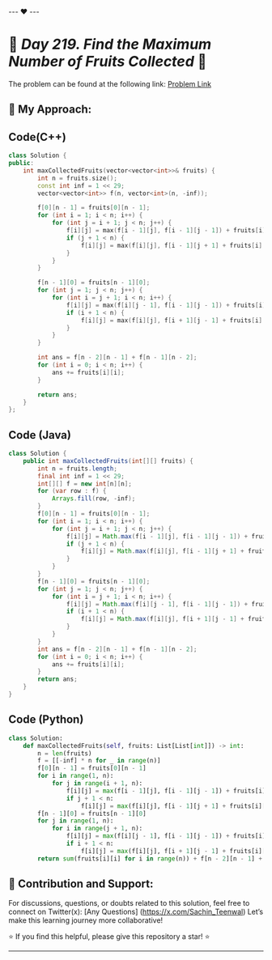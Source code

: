 --- ❤️ ---

# 🚀 _Day 219. Find the Maximum Number of Fruits Collected_ 🧠


The problem can be found at the following link: [Problem Link](https://leetcode.com/problems/find-the-maximum-number-of-fruits-collected/description/)

## 🎯 **My Approach:**


## Code(C++)
```cpp
class Solution {
public:
    int maxCollectedFruits(vector<vector<int>>& fruits) {
        int n = fruits.size();
        const int inf = 1 << 29;
        vector<vector<int>> f(n, vector<int>(n, -inf));

        f[0][n - 1] = fruits[0][n - 1];
        for (int i = 1; i < n; i++) {
            for (int j = i + 1; j < n; j++) {
                f[i][j] = max(f[i - 1][j], f[i - 1][j - 1]) + fruits[i][j];
                if (j + 1 < n) {
                    f[i][j] = max(f[i][j], f[i - 1][j + 1] + fruits[i][j]);
                }
            }
        }

        f[n - 1][0] = fruits[n - 1][0];
        for (int j = 1; j < n; j++) {
            for (int i = j + 1; i < n; i++) {
                f[i][j] = max(f[i][j - 1], f[i - 1][j - 1]) + fruits[i][j];
                if (i + 1 < n) {
                    f[i][j] = max(f[i][j], f[i + 1][j - 1] + fruits[i][j]);
                }
            }
        }

        int ans = f[n - 2][n - 1] + f[n - 1][n - 2];
        for (int i = 0; i < n; i++) {
            ans += fruits[i][i];
        }

        return ans;
    }
};
```

## Code (Java)

```java
class Solution {
    public int maxCollectedFruits(int[][] fruits) {
        int n = fruits.length;
        final int inf = 1 << 29;
        int[][] f = new int[n][n];
        for (var row : f) {
            Arrays.fill(row, -inf);
        }
        f[0][n - 1] = fruits[0][n - 1];
        for (int i = 1; i < n; i++) {
            for (int j = i + 1; j < n; j++) {
                f[i][j] = Math.max(f[i - 1][j], f[i - 1][j - 1]) + fruits[i][j];
                if (j + 1 < n) {
                    f[i][j] = Math.max(f[i][j], f[i - 1][j + 1] + fruits[i][j]);
                }
            }
        }
        f[n - 1][0] = fruits[n - 1][0];
        for (int j = 1; j < n; j++) {
            for (int i = j + 1; i < n; i++) {
                f[i][j] = Math.max(f[i][j - 1], f[i - 1][j - 1]) + fruits[i][j];
                if (i + 1 < n) {
                    f[i][j] = Math.max(f[i][j], f[i + 1][j - 1] + fruits[i][j]);
                }
            }
        }
        int ans = f[n - 2][n - 1] + f[n - 1][n - 2];
        for (int i = 0; i < n; i++) {
            ans += fruits[i][i];
        }
        return ans;
    }
}
```

## Code (Python)

```python
class Solution:
    def maxCollectedFruits(self, fruits: List[List[int]]) -> int:
        n = len(fruits)
        f = [[-inf] * n for _ in range(n)]
        f[0][n - 1] = fruits[0][n - 1]
        for i in range(1, n):
            for j in range(i + 1, n):
                f[i][j] = max(f[i - 1][j], f[i - 1][j - 1]) + fruits[i][j]
                if j + 1 < n:
                    f[i][j] = max(f[i][j], f[i - 1][j + 1] + fruits[i][j])
        f[n - 1][0] = fruits[n - 1][0]
        for j in range(1, n):
            for i in range(j + 1, n):
                f[i][j] = max(f[i][j - 1], f[i - 1][j - 1]) + fruits[i][j]
                if i + 1 < n:
                    f[i][j] = max(f[i][j], f[i + 1][j - 1] + fruits[i][j])
        return sum(fruits[i][i] for i in range(n)) + f[n - 2][n - 1] + f[n - 1][n - 2]
```



## 🎯 **Contribution and Support:**

For discussions, questions, or doubts related to this solution, feel free to connect on Twitter(x): [Any Questions] (https://x.com/Sachin_Teenwal) Let’s make this learning journey more collaborative!

⭐ If you find this helpful, please give this repository a star! ⭐

---
